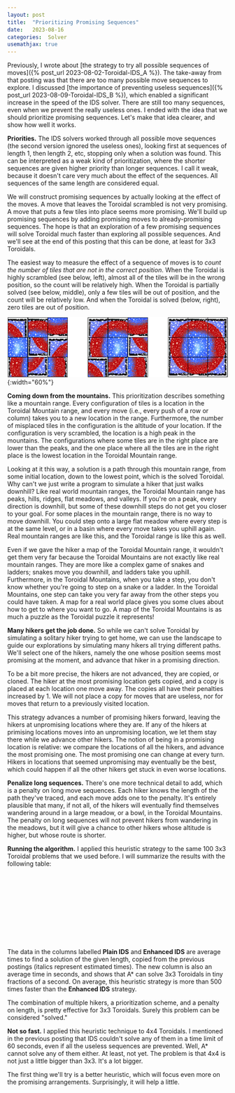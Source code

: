 ```yaml
---
layout: post
title:  "Prioritizing Promising Sequences"
date:   2023-08-16
categories:  Solver
usemathjax: true
---
```

<style>
table
{
    max-width: 0px;
    margin-left:auto; 
    margin-right:auto;  
}
</style>

Previously, I wrote about [the strategy to try all possible sequences of moves]({% post_url 2023-08-02-Toroidal-IDS_A %}).  The take-away from that posting was that there are too many possible move sequences to explore.  I discussed [the importance of preventing useless sequences]({% post_url 2023-08-09-Toroidal-IDS_B %}), which enabled a significant increase in the speed of the IDS solver.  There are still too many sequences, even when we prevent the really useless ones.  I ended with the idea that we should prioritize promising sequences.  Let's make that idea clearer, and show how well it works.

**Priorities.**  The IDS solvers worked through all possible move sequences (the second version ignored the useless ones), looking first at sequences of length 1, then length 2, etc, stopping only when a solution was found.  This can be interpreted as a weak kind of prioritization, where the shorter sequences are given higher priority than longer sequences.  I call it weak, because it doesn't care very much about the effect of the sequences.  All sequences of the same length are considered equal.

We will construct promising sequences by actually looking at the effect of the moves. 
A move that leaves the Toroidal scrambled is not very promising.  A move that puts a few tiles into place seems more promising.  We'll build up promising sequences by adding promising moves to already-promising sequences.  The hope is that an exploration of a few promising sequences will solve Toroidal much faster than exploring all possible sequences.  And we'll see at the end of this posting that this can be done, at least for 3x3 Toroidals.

The easiest way to measure the effect of a sequence of moves is to *count the number of tiles that are not in the correct position*.  When the Toroidal is highly scrambled (see below, left), almost all of the tiles will be in the wrong position, so the count will be relatively high.  When the Toroidal is partially solved (see below, middle), only a few tiles will be out of position, and the count will be relatively low.  And when the Toroidal is solved (below, right), zero tiles are out of position. 

![Three configurations, illustrating the concept of misplaced tiles as a measure of priority.](/TImages/TLC_Overview.png){:width="60%"}

**Coming down from the mountains.**  This prioritization describes something like a mountain range.  Every configuration of tiles is a location in the Toroidal Mountain range, and every move (i.e., every push of a row or column) takes you to a new location in the range.  Furthermore, the number of misplaced tiles in the configuration is the altitude of your location.  If the configuration is very scrambled, the location is a high peak in the mountains.  The configurations where some tiles are in the right place are lower than the peaks, and the one place where all the tiles are in the right place is the lowest location in the Toroidal Mountain range.  

Looking at it this way, a solution is a path through this mountain range, from some initial location, down to the lowest point, which is the solved Toroidal.  Why can't we just write a program to simulate a hiker that just walks downhill? 
Like real world mountain ranges, the Toroidal Mountain range has peaks, hills, ridges, flat meadows, and valleys.  If you're on a peak, every direction is downhill, but some of these downhill steps do not get you closer to your goal.  For some places in the mountain range, there is no way to move downhill.  You could step onto a large flat meadow where every step is at the same level, or in a basin where every move takes you uphill again.  Real mountain ranges are like this, and the Toroidal range is like this as well.

Even if we gave the hiker a map of the Toroidal Mountain range, it wouldn't get them very far because the Toroidal Mountains are not exactly like real mountain ranges.  They are more like a complex game of snakes and ladders; snakes move you downhill, and ladders take you uphill.  Furthermore, in the Toroidal Mountains, when you take a step, you don't know whether you're going to step on a snake or a ladder.  In the Toroidal Mountains, one step can take you very far away from the other steps you could have taken.  A map for a real world place gives you some clues about how to get to where you want to go.  A map of the Toroidal Mountains is as much a puzzle as the Toroidal puzzle it represents!  

**Many hikers get the job done.**  So while we can't solve Toroidal by simulating a solitary hiker trying to get home, we can use the landscape to guide our explorations by simulating many hikers all trying different paths.  We'll select one of the hikers, namely the one whose position seems most promising at the moment, and advance that hiker in a promising direction.  

To be a bit more precise, the hikers are not advanced, they are copied, or cloned.  The hiker at the most promising location gets copied, and a copy is placed at each location one move away.  The copies all have their penalties increased by 1.  We will not place a copy for moves that are useless, nor for moves that return to a previously visited location.  

This strategy advances a number of promising hikers forward, leaving the hikers at unpromising locations where they are.  If any of the hikers at primising locations moves into an unpromising location, we let them stay there while we advance other hikers.  The notion of being in a promising location is relative: we compare the locations of all the hikers, and advance the most promising one.  The most promising one can change at every turn.  Hikers in locations that seemed unpromising may eventually be the best, which could happen if all the other hikers get stuck in even worse locations.

**Penalize long sequences.**  There's one more technical detail to add, which is a penalty on long move sequences.  Each hiker knows the length of the path they've traced, and each move adds one to the penalty.  It's entirely plausible that many, if not all, of the hikers will eventually find themselves wandering around in a large meadow, or a bowl, in the Toroidal Mountains.  The penalty on long sequences will not prevent hikers from wandering in the meadows, but it will give a chance to other hikers whose altitude is higher, but whose route is shorter.

**Running the algorithm.**  I applied this heuristic strategy to the same 100 3x3 Toroidal problems that we used before.  I will summarize the results with the following table:

| Solution length | Plain IDS | Enhanced IDS | A\*  |
|:-:|--:|--:|--:|
| 4 |     0.47  |   0.101 |   0.001 |
| 5 |     4.20  |   0.631 |   0.004 |
| 6 |    38.90  |   3.710 |   0.012 |
| 7 |   *400*   |  20.900 |  0.023  |
| 8 |   *4000*  | 126.700 |  0.066  |

The data in the columns labelled **Plain IDS** and **Enhanced IDS** are average times to find a solution of the given length, copied from the previous postings (italics represent estimated times).  The new column is also an average time in seconds, and shows that A\* can solve 3x3 Toroidals in tiny fractions of a second.  On average, this heuristic strategy is more than 500 times faster than the **Enhanced IDS** strategy.  

The combination of multiple hikers, a prioritization scheme, and a penalty on length, is pretty effective for 3x3 Toroidals.  Surely this problem can be considered "solved." 

**Not so fast.**  I applied this heuristic technique to 4x4 Toroidals.  I mentioned in the previous posting that IDS couldn't solve any of them in a time limit of 60 seconds, even if all the useless sequences are prevented.  Well, A\* cannot solve any of them either.  At least, not yet.  The problem is that 4x4 is not just a little bigger than 3x3.  It's a lot bigger.  

The first thing we'll try is a better heuristic, which will focus even more on the promising arrangements.  Surprisingly, it will help a little.  

